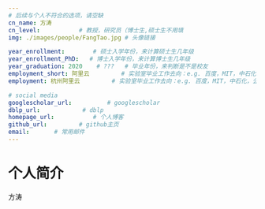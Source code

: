 ```yaml
---
# 后续与个人不符合的选项，请空缺
cn_name: 方涛
cn_level:           # 教授，研究员（博士生,硕士生不用填
img: ./images/people/FangTao.jpg # 头像链接

year_enrollment:        # 硕士入学年份，来计算硕士生几年级
year_enrollment_PhD:   # 博士入学年份，来计算博士生几年级
year_graduation: 2020    # ???   # 毕业年份，来判断是不是校友
employment_short: 阿里云         # 实验室毕业工作去向：e.g. 百度，MIT，中石化，公务员
employment: 杭州阿里云         # 实验室毕业工作去向：e.g. 百度，MIT，中石化，公务员

# social media
googlescholar_url:          # googlescholar
dblp_url:            # dblp
homepage_url:           # 个人博客
github_url:         # github主页
email:       # 常用邮件
---
```


# 个人简介

方涛